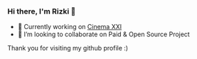 ### Hi there, I'm Rizki 👋

<!-- **rizkilabs/rizkilabs** is a ✨ _special_ ✨ repository because its `README.md` (this file) appears on your GitHub profile. -->

<!-- Here are some ideas to get you started: -->

- 🔭 Currently working on [Cinema XXI](https://21cineplex.com/)
- 👯 I’m looking to collaborate on Paid & Open Source Project

Thank you for visiting my github profile :)
<!-- - 🌱 I’m currently learning ... -->
<!-- - 🤔 I’m looking for help with ... -->
<!-- - 💬 Ask me about ... -->
<!-- - 📫 How to reach me: ... -->
<!-- - 😄 Pronouns: ... -->
<!-- - ⚡ Fun fact: ... -->

<!--
[![Top Langs](https://github-readme-stats.vercel.app/api/top-langs/?username=rizkilabs&langs_count=8&layout=compact)](https://github.com/anuraghazra/github-readme-stats)
-->

